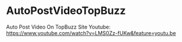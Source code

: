 # AutoPostVideoTopBuzz
Auto Post Video On TopBuzz Site
Youtube: https://www.youtube.com/watch?v=LMS0Zz-fUKw&feature=youtu.be
